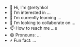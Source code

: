 - 👋 Hi, I’m @retyhkol
- 👀 I’m interested in ...
- 🌱 I’m currently learning ...
- 💞️ I’m looking to collaborate on ...
- 📫 How to reach me ...e
- 😄 Pronouns: ...
- ⚡ Fun fact: ...

<!---
retyhkol/retyhkol is a ✨ special ✨ repository because its `README.md` (this file) appears on your GitHub profile.321
You can click the Preview link to take a look at your changes.
--->
